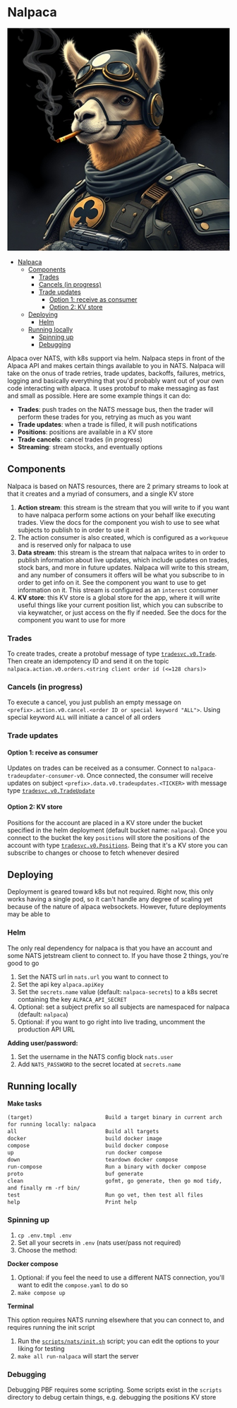 # Nalpaca

![Nalpaca](./assets/logo.jpg)

- [Nalpaca](#nalpaca)
  - [Components](#components)
    - [Trades](#trades)
    - [Cancels (in progress)](#cancels-in-progress)
    - [Trade updates](#trade-updates)
      - [Option 1: receive as consumer](#option-1-receive-as-consumer)
      - [Option 2: KV store](#option-2-kv-store)
  - [Deploying](#deploying)
    - [Helm](#helm)
  - [Running locally](#running-locally)
    - [Spinning up](#spinning-up)
    - [Debugging](#debugging)

Alpaca over NATS, with k8s support via helm. Nalpaca steps in front of the Alpaca API and makes certain things available to you in NATS.
Nalpaca will take on the onus of trade retries, trade updates, backoffs, failures, metrics, logging and basically everything that you'd probably want
out of your own code interacting with alpaca. It uses protobuf to make messaging as fast and small as possible.
Here are some example things it can do:

- **Trades**: push trades on the NATS message bus, then the trader will perform these trades for you, retrying as much as you want
- **Trade updates**: when a trade is filled, it will push notifications
- **Positions**: positions are available in a KV store
- **Trade cancels**: cancel trades (in progress)
- **Streaming**: stream stocks, and eventually options

## Components

Nalpaca is based on NATS resources, there are 2 primary streams to look at that it creates and a myriad of consumers, and a single KV store

1. **Action stream**: this stream is the stream that you will write to if you want to have nalpaca perform some actions on your behalf like executing trades. View the docs for the component you wish to use to see what subjects to publish to in order to use it
  1. The action consumer is also created, which is configured as a `workqueue` and is reserved only for nalpaca to use
3. **Data stream**: this stream is the stream that nalpaca writes to in order to publish information about live updates, which include updates on trades, stock bars, and more in future updates. Nalpaca will write to this stream, and any number of consumers it offers will be what you subscribe to in order to get info on it. See the component you want to use to get information on it. This stream is configured as an `interest` consumer
1. **KV store**: this KV store is a global store for the app, where it will write useful things like your current position list, which you can subscribe to via keywatcher, or just access on the fly if needed. See the docs for the component you want to use for more

### Trades

To create trades, create a protobuf message of type [`tradesvc.v0.Trade`](./api/proto/tradesvc/v0/tradesvc.proto). Then create an idempotency ID and send it on the topic `nalpaca.action.v0.orders.<string client order id (<=128 chars)>`

### Cancels (in progress)

To execute a cancel, you just publish an empty message on `<prefix>.action.v0.cancel.<order ID or special keyword "ALL">`. Using special keyword `ALL` will initiate a cancel of all orders

### Trade updates

#### Option 1: receive as consumer

Updates on trades can be received as a consumer. Connect to `nalpaca-tradeupdater-consumer-v0`. Once connected, the consumer will receive updates on subject `<prefix>.data.v0.tradeupdates.<TICKER>` with message type [`tradesvc.v0.TradeUpdate`](./api/proto/tradesvc/v0/tradesvc.proto)

#### Option 2: KV store

Positions for the account are placed in a KV store under the bucket specified in the helm deployment (default bucket name: `nalpaca`). Once you connect to the bucket the key `positions` will store the positions of the account with type [`tradesvc.v0.Positions`](./api/proto/tradesvc/v0/tradesvc.proto). Being that it's a KV store you can subscribe to changes or choose to fetch whenever desired

## Deploying

Deployment is geared toward k8s but not required. Right now, this only works having a single pod, so it can't handle any degree of scaling yet because of the nature of alpaca websockets. However, future deployments may be able to

### Helm

The only real dependency for nalpaca is that you have an account and some NATS jetstream client to connect to. If you have those 2 things, you're good to go

1. Set the NATS url in `nats.url` you want to connect to
2. Set the api key `alpaca.apiKey`
3. Set the `secrets.name` value (default: `nalpaca-secrets`) to a k8s secret containing the key `ALPACA_API_SECRET`
4. Optional: set a subject prefix so all subjects are namespaced for nalpaca (default: `nalpaca`)
5. Optional: if you want to go right into live trading, uncomment the production API URL

**Adding user/password:**

1. Set the username in the NATS config block `nats.user`
2. Add `NATS_PASSWORD` to the secret located at `secrets.name`

## Running locally

**Make tasks**

```
(target)                       Build a target binary in current arch for running locally: nalpaca
all                            Build all targets
docker                         build docker image 
compose                        build docker compose
up                             run docker compose
down                           teardown docker compose
run-compose                    Run a binary with docker compose
proto                          buf generate
clean                          gofmt, go generate, then go mod tidy, and finally rm -rf bin/
test                           Run go vet, then test all files
help                           Print help
```

### Spinning up

1. `cp .env.tmpl .env`
2. Set all your secrets in `.env` (nats user/pass not required)
3. Choose the method:

**Docker compose**

1. Optional: if you feel the need to use a different NATS connection, you'll want to edit the `compose.yaml` to do so
2. `make compose up`

**Terminal**

This option requires NATS running elsewhere that you can connect to, and requires running the init script

1. Run the [`scripts/nats/init.sh`](scripts/nats/init.sh) script; you can edit the options to your liking for testing
2. `make all run-nalpaca` will start the server

### Debugging

Debugging PBF requires some scripting. Some scripts exist in the `scripts` directory to debug certain things, e.g. debugging the positions KV store